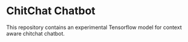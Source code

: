 # ChitChat Chatbot
This repository contains an experimental Tensorflow model for context aware chitchat chatbot.
